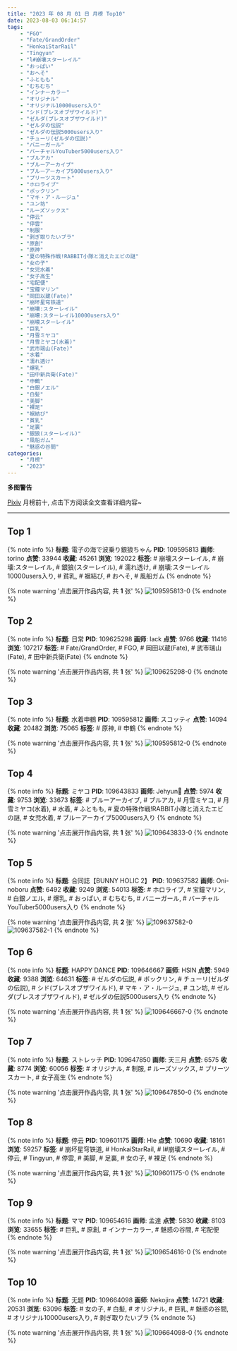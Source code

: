 ```yaml
---
title: "2023 年 08 月 01 日 月榜 Top10"
date: 2023-08-03 06:14:57
tags:
    - "FGO"
    - "Fate/GrandOrder"
    - "HonkaiStarRail"
    - "Tingyun"
    - "l#崩壊スターレイル"
    - "おっぱい"
    - "おへそ"
    - "ふともも"
    - "むちむち"
    - "インナーカラー"
    - "オリジナル"
    - "オリジナル10000users入り"
    - "シド(ブレスオブザワイルド)"
    - "ゼルダ(ブレスオブザワイルド)"
    - "ゼルダの伝説"
    - "ゼルダの伝説5000users入り"
    - "チューリ(ゼルダの伝説)"
    - "バニーガール"
    - "バーチャルYouTuber5000users入り"
    - "ブルアカ"
    - "ブルーアーカイブ"
    - "ブルーアーカイブ5000users入り"
    - "プリーツスカート"
    - "ホロライブ"
    - "ボックリン"
    - "マキ・ア・ルージュ"
    - "ユン坊"
    - "ルーズソックス"
    - "停云"
    - "停雲"
    - "制服"
    - "剥ぎ取りたいブラ"
    - "原創"
    - "原神"
    - "夏の特殊作戦!RABBIT小隊と消えたエビの謎"
    - "女の子"
    - "女児水着"
    - "女子高生"
    - "宅配便"
    - "宝鐘マリン"
    - "岡田以蔵(Fate)"
    - "崩坏星穹铁道"
    - "崩壊:スターレイル"
    - "崩壊:スターレイル10000users入り"
    - "崩壊スターレイル"
    - "巨乳"
    - "月雪ミヤコ"
    - "月雪ミヤコ(水着)"
    - "武市瑞山(Fate)"
    - "水着"
    - "濡れ透け"
    - "爆乳"
    - "田中新兵衛(Fate)"
    - "申鶴"
    - "白銀ノエル"
    - "白髪"
    - "美脚"
    - "裸足"
    - "裾結び"
    - "貧乳"
    - "足裏"
    - "銀狼(スターレイル)"
    - "風船ガム"
    - "魅惑の谷間"
categories:
    - "月榜"
    - "2023"
---
```


<i class="fa fa-triangle-exclamation"></i>**多图警告**<i class="fa fa-triangle-exclamation"></i>

[Pixiv](https://www.pixiv.net/) 月榜前十, 点击下方阅读全文查看详细内容~

<!-- more -->

---

## Top 1

{% note info %}
**标题**: 電子の海で波乗り銀狼ちゃん
**PID**: 109595813 **画师**: torino
**点赞**: 33944 **收藏**: 45261 **浏览**: 192022
**标签**: # 崩壊スターレイル, # 崩壊:スターレイル, # 銀狼(スターレイル), # 濡れ透け, # 崩壊:スターレイル10000users入り, # 貧乳, # 裾結び, # おへそ, # 風船ガム
{% endnote %}

{% note warning '点击展开作品内容, 共 **1** 张' %}
![109595813-0](https://i.pixiv.re/img-original/img/2023/07/04/00/00/31/109595813_p0.jpg)
{% endnote %}

## Top 2

{% note info %}
**标题**: 日常
**PID**: 109625298 **画师**: lack
**点赞**: 9766 **收藏**: 11416 **浏览**: 107217
**标签**: # Fate/GrandOrder, # FGO, # 岡田以蔵(Fate), # 武市瑞山(Fate), # 田中新兵衛(Fate)
{% endnote %}

{% note warning '点击展开作品内容, 共 **1** 张' %}
![109625298-0](https://i.pixiv.re/img-original/img/2023/07/05/00/00/29/109625298_p0.jpg)
{% endnote %}

## Top 3

{% note info %}
**标题**: 水着申鶴
**PID**: 109595812 **画师**: スコッティ
**点赞**: 14094 **收藏**: 20482 **浏览**: 75065
**标签**: # 原神, # 申鶴
{% endnote %}

{% note warning '点击展开作品内容, 共 **1** 张' %}
![109595812-0](https://i.pixiv.re/img-original/img/2023/07/04/00/00/31/109595812_p0.jpg)
{% endnote %}

## Top 4

{% note info %}
**标题**: ミヤコ
**PID**: 109643833 **画师**: Jehyun🥰
**点赞**: 5974 **收藏**: 9753 **浏览**: 33673
**标签**: # ブルーアーカイブ, # ブルアカ, # 月雪ミヤコ, # 月雪ミヤコ(水着), # 水着, # ふともも, # 夏の特殊作戦!RABBIT小隊と消えたエビの謎, # 女児水着, # ブルーアーカイブ5000users入り
{% endnote %}

{% note warning '点击展开作品内容, 共 **1** 张' %}
![109643833-0](https://i.pixiv.re/img-original/img/2023/07/05/18/11/19/109643833_p0.jpg)
{% endnote %}

## Top 5

{% note info %}
**标题**: 合同誌【BUNNY HOLIC 2】
**PID**: 109637582 **画师**: Oni-noboru
**点赞**: 6492 **收藏**: 9249 **浏览**: 54013
**标签**: # ホロライブ, # 宝鐘マリン, # 白銀ノエル, # 爆乳, # おっぱい, # むちむち, # バニーガール, # バーチャルYouTuber5000users入り
{% endnote %}

{% note warning '点击展开作品内容, 共 **2** 张' %}
![109637582-0](https://i.pixiv.re/img-original/img/2023/07/05/18/05/05/109637582_p0.jpg)
![109637582-1](https://i.pixiv.re/img-original/img/2023/07/05/18/05/05/109637582_p1.jpg)
{% endnote %}

## Top 6

{% note info %}
**标题**: HAPPY DANCE
**PID**: 109646667 **画师**: HSIN
**点赞**: 5949 **收藏**: 9388 **浏览**: 64631
**标签**: # ゼルダの伝説, # ボックリン, # チューリ(ゼルダの伝説), # シド(ブレスオブザワイルド), # マキ・ア・ルージュ, # ユン坊, # ゼルダ(ブレスオブザワイルド), # ゼルダの伝説5000users入り
{% endnote %}

{% note warning '点击展开作品内容, 共 **1** 张' %}
![109646667-0](https://i.pixiv.re/img-original/img/2023/07/05/20/00/04/109646667_p0.png)
{% endnote %}

## Top 7

{% note info %}
**标题**: ストレッチ
**PID**: 109647850 **画师**: 天三月
**点赞**: 6575 **收藏**: 8774 **浏览**: 60056
**标签**: # オリジナル, # 制服, # ルーズソックス, # プリーツスカート, # 女子高生
{% endnote %}

{% note warning '点击展开作品内容, 共 **1** 张' %}
![109647850-0](https://i.pixiv.re/img-original/img/2023/07/05/20/38/02/109647850_p0.png)
{% endnote %}

## Top 8

{% note info %}
**标题**: 停云
**PID**: 109601175 **画师**: Hle
**点赞**: 10690 **收藏**: 18161 **浏览**: 59257
**标签**: # 崩坏星穹铁道, # HonkaiStarRail, # l#崩壊スターレイル, # 停云, # Tingyun, # 停雲, # 美脚, # 足裏, # 女の子, # 裸足
{% endnote %}

{% note warning '点击展开作品内容, 共 **1** 张' %}
![109601175-0](https://i.pixiv.re/img-original/img/2023/07/04/04/08/07/109601175_p0.jpg)
{% endnote %}

## Top 9

{% note info %}
**标题**: ママ
**PID**: 109654616 **画师**: 孟達
**点赞**: 5830 **收藏**: 8103 **浏览**: 33655
**标签**: # 巨乳, # 原創, # インナーカラー, # 魅惑の谷間, # 宅配便
{% endnote %}

{% note warning '点击展开作品内容, 共 **1** 张' %}
![109654616-0](https://i.pixiv.re/img-original/img/2023/07/05/23/54/07/109654616_p0.jpg)
{% endnote %}

## Top 10

{% note info %}
**标题**: 无题
**PID**: 109664098 **画师**: Nekojira
**点赞**: 14721 **收藏**: 20531 **浏览**: 63096
**标签**: # 女の子, # 白髪, # オリジナル, # 巨乳, # 魅惑の谷間, # オリジナル10000users入り, # 剥ぎ取りたいブラ
{% endnote %}

{% note warning '点击展开作品内容, 共 **1** 张' %}
![109664098-0](https://i.pixiv.re/img-original/img/2023/07/06/10/02/31/109664098_p0.png)
{% endnote %}
